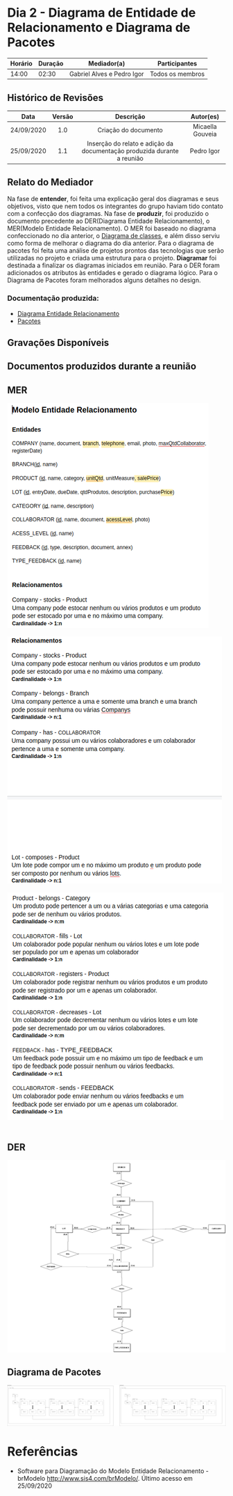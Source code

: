# Dia 2 - Diagrama de Entidade de Relacionamento e Diagrama de Pacotes

| Horário | Duração | Mediador(a) | Participantes |
|---------|---------|-------------|---------------|
| 14:00 | 02:30 | Gabriel Alves e Pedro Igor | Todos os membros |

## Histórico de Revisões

| Data | Versão | Descrição | Autor(es) |
|:----:|:------:|:---------:|:---------:|
| 24/09/2020 | 1.0 | Criação do documento | Micaella Gouveia |
| 25/09/2020 | 1.1 | Inserção do relato e adição da documentação produzida durante a reunião | Pedro Igor |

## Relato do Mediador

Na fase de **entender**, foi feita uma explicação geral dos diagramas e seus objetivos, visto que nem todos os integrantes do grupo haviam tido contato com a confecção dos diagramas. Na fase de **produzir**, foi produzido o documento precedente ao DER(Diagrama Entidade Relacionamento), o MER(Modelo Entidade Relacionamento). O MER foi baseado no diagrama confeccionado no dia anterior, o [Diagrama de classes](Modeling/Diagrams/Classes.md), e além disso serviu como forma de melhorar o diagrama do dia anterior. Para o diagrama de pacotes foi feita uma análise de projetos prontos das tecnologias que serão utilizadas no projeto e criada uma estrutura para o projeto. **Diagramar** foi destinada a finalizar os diagramas iniciados em reunião. Para o DER foram adicionados os atributos às entidades e gerado o diagrama lógico. Para o Diagrama de Pacotes foram melhorados alguns detalhes no design.

### Documentação produzida:
 - [Diagrama Entidade Relacionamento](Modeling/Diagrams/EntidadeRelacionamento.md)
 - [Pacotes](Modeling/Diagrams/Pacotes.md)


## Gravações Disponíveis

## Documentos produzidos durante a reunião
## MER
![MER1](../../../assets/diagramas/MER1Dia2.png)<br><br>
![MER2](../../../assets/diagramas/MER2Dia2.png)<br><br>
![MER3](../../../assets/diagramas/MER3Dia2.png)<br><br>

## DER
![DER](../../../assets/diagramas/DERDia2.png)<br>

## Diagrama de Pacotes
![Diagrama de Pacotes](../../../assets/diagramas/Diagrama_de_Pacotes_Reuniao.png)<br>

# Referências

- Software para Diagramação do Modelo Entidade Relacionamento - brModelo <http://www.sis4.com/brModelo/>. Último acesso em 25/09/2020 